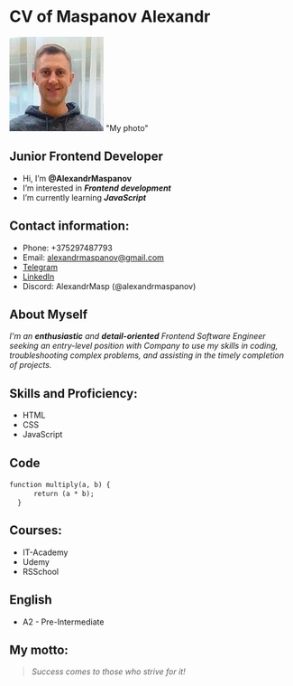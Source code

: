 # CV of Maspanov Alexandr
![My Photo](./img/my-photo.jpg) "My photo"
## Junior Frontend Developer
+ Hi, I’m **@AlexandrMaspanov**
+ I’m interested in **_Frontend development_**
+ I’m currently learning **_JavaScript_**
## Contact information:
  * Phone: +375297487793
  * Email: [alexandrmaspanov@gmail.com](alexandrmaspanov@gmail.com)
  * [Telegram](https://t.me/maspanovsasha)
  * [LinkedIn](https://linkedin.com/in/alexandr-maspanov-00378a227/)
  * Discord: AlexandrMasp (@alexandrmaspanov)
## About Myself
  *I'm an **enthusiastic** and **detail-oriented** Frontend Software Engineer seeking an entry-level position with Company to use my skills in coding, troubleshooting complex problems, and assisting in the timely completion of projects.*
## Skills and Proficiency:
  * HTML
  * CSS
  * JavaScript
## Code
  ```
  function multiply(a, b) {
        return (a * b);
    }
  ```
## Courses:
  * IT-Academy
  * Udemy
  * RSSchool
## English
  * A2 - Pre-Intermediate
## My motto:
  > *Success comes to those who strive for it!*